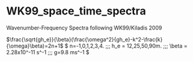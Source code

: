 # WK99_space_time_spectra
Wavenumber-Frequency Spectra following WK99/Kiladis 2009


$\frac{\sqrt{gh_e}}{\beta}(\frac{\omega^2}{gh_e}-k^2-\frac{k}{\omega}\beta)=2n+1$
$ n=-1,0,1,2,3,4. \;\;\; h_e = 12,25,50,90m. \;\;\; \beta = 2.28x10^-11 s^-1 \;\;\; g=9.8 ms^-1 $
